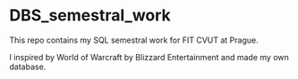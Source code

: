 # DBS_semestral_work
This repo contains my SQL semestral work for FIT CVUT at Prague.

I inspired by World of Warcraft by Blizzard Entertainment and made my own database.  
